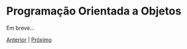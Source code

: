 # Programação Orientada a Objetos

Em breve...

[Anterior](/05_free_python_games/05_fpg_pacman.md) | [Próximo](01_poo_introducao.md)
